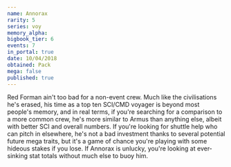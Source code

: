 ```yaml
---
name: Annorax
rarity: 5
series: voy
memory_alpha:
bigbook_tier: 6
events: 7
in_portal: true
date: 10/04/2018
obtained: Pack
mega: false
published: true
---
```


Red Forman ain't too bad for a non-event crew. Much like the civilisations he's erased, his time as a top ten SCI/CMD voyager is beyond most people's memory, and in real terms, if you're searching for a comparison to a more common crew, he's more similar to Armus than anything else, albeit with better SCI and overall numbers. If you're looking for shuttle help who can pitch in elsewhere, he's not a bad investment thanks to several potential future mega traits, but it's a game of chance you're playing with some hideous stakes if you lose. If Annorax is unlucky, you're looking at ever-sinking stat totals without much else to buoy him.
